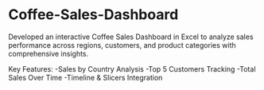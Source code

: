 # Coffee-Sales-Dashboard
Developed an interactive Coffee Sales Dashboard in Excel to analyze sales performance across regions, customers, and product categories with comprehensive insights.

Key Features:
-Sales by Country Analysis
-Top 5 Customers Tracking
-Total Sales Over Time
-Timeline & Slicers Integration
